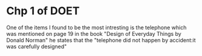 # Chp 1 of DOET

One of the items I found to be the most intresting is the telephone which was mentioned on page 19 in the book "Design of Everyday Things by Donald Norman" he states that the "telephone did not happen by accident:it was carefully designed" 
